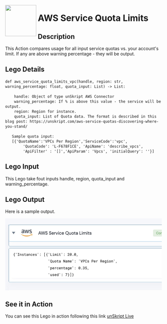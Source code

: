 [<img align="left" src="https://unskript.com/assets/favicon.png" width="100" height="100" style="padding-right: 5px">](https://unskript.com/assets/favicon.png) 
<h1>AWS Service Quota Limits </h1>

## Description
This Action compares usage for all input service quotas vs. your account's limit.  If any are above warning percentage - they will be output.


## Lego Details

    def aws_service_quota_limits_vpc(handle, region: str, warning_percentage: float, quota_input: List) -> List:

        handle: Object of type unSkript AWS Connector
        warning_percentage: If % is above this value - the service will be output.
        region: Region for instance.
        quota_input: List of Quota data. The format is described in this blog post: https://unskript.com/aws-service-quotas-discovering-where-you-stand/

       Sample quota input:
       [{'QuotaName':'VPCs Per Region','ServiceCode':'vpc',
            'QuotaCode': 'L-F678F1CE', 'ApiName': 'describe_vpcs', 
            'ApiFilter' : '[]','ApiParam': 'Vpcs', 'initialQuery': ''}]

## Lego Input
This Lego take fout inputs handle, region, quota_input and warning_percentage.

## Lego Output
Here is a sample output.

<img src="./1.jpg">

## See it in Action

You can see this Lego in action following this link [unSkript Live](https://us.app.unskript.io)